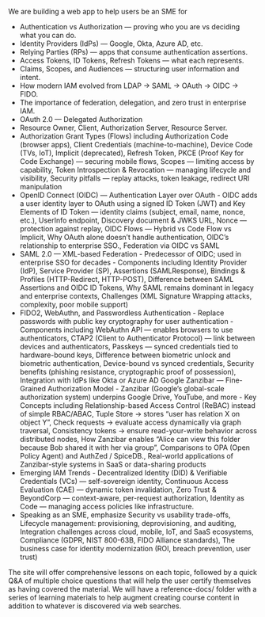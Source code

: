 We are building a web app to help users be an SME for
- Authentication vs Authorization — proving who you are vs deciding what you can do.
- Identity Providers (IdPs) — Google, Okta, Azure AD, etc.
- Relying Parties (RPs) — apps that consume authentication assertions.
- Access Tokens, ID Tokens, Refresh Tokens — what each represents.
- Claims, Scopes, and Audiences — structuring user information and intent.
- How modern IAM evolved from LDAP → SAML → OAuth → OIDC → FIDO.
- The importance of federation, delegation, and zero trust in enterprise IAM.
- OAuth 2.0 — Delegated Authorization
- Resource Owner, Client, Authorization Server, Resource Server.
- Authorization Grant Types (Flows) including Authorization Code (browser apps), Client Credentials (machine-to-machine), Device Code (TVs, IoT), Implicit (deprecated), Refresh Token, PKCE (Proof Key for Code Exchange) — securing mobile flows, Scopes — limiting access by capability, Token Introspection & Revocation — managing lifecycle and visibility, Security pitfalls — replay attacks, token leakage, redirect URI manipulation
- OpenID Connect (OIDC) — Authentication Layer over OAuth - OIDC adds a user identity layer to OAuth using a signed ID Token (JWT) and Key Elements of ID Token — identity claims (subject, email, name, nonce, etc.), UserInfo endpoint, Discovery document & JWKS URL, Nonce — protection against replay, OIDC Flows — Hybrid vs Code Flow vs Implicit, Why OAuth alone doesn’t handle authentication, OIDC’s relationship to enterprise SSO., Federation via OIDC vs SAML
- SAML 2.0 — XML-based Federation - Predecessor of OIDC; used in enterprise SSO for decades - Components including Identity Provider (IdP), Service Provider (SP), Assertions (SAMLResponse), Bindings & Profiles (HTTP-Redirect, HTTP-POST), Difference between SAML Assertions and OIDC ID Tokens, Why SAML remains dominant in legacy and enterprise contexts, Challenges (XML Signature Wrapping attacks, complexity, poor mobile support)
- FIDO2, WebAuthn, and Passwordless Authentication - Replace passwords with public key cryptography for user authentication - Components including WebAuthn API — enables browsers to use authenticators, CTAP2 (Client to Authenticator Protocol) — link between devices and authenticators, Passkeys — synced credentials tied to hardware-bound keys, Difference between biometric unlock and biometric authentication, Device-bound vs synced credentials, Security benefits (phishing resistance, cryptographic proof of possession), Integration with IdPs like Okta or Azure AD
Google Zanzibar — Fine-Grained Authorization Model - Zanzibar (Google’s global-scale authorization system) underpins Google Drive, YouTube, and more - Key Concepts including Relationship-based Access Control (ReBAC) instead of simple RBAC/ABAC, Tuple Store → stores “user has relation X on object Y”, Check requests → evaluate access dynamically via graph traversal, Consistency tokens → ensure read-your-write behavior across distributed nodes, How Zanzibar enables “Alice can view this folder because Bob shared it with her via group”, Comparisons to OPA (Open Policy Agent) and AuthZed / SpiceDB., Real-world applications of Zanzibar-style systems in SaaS or data-sharing products
- Emerging IAM Trends - Decentralized Identity (DID) & Verifiable Credentials (VCs) — self-sovereign identity, Continuous Access Evaluation (CAE) — dynamic token invalidation, Zero Trust & BeyondCorp — context-aware, per-request authorization, Identity as Code — managing access policies like infrastructure.
- Speaking as an SME, emphasize Security vs usability trade-offs, Lifecycle management: provisioning, deprovisioning, and auditing, Integration challenges across cloud, mobile, IoT, and SaaS ecosystems, Compliance (GDPR, NIST 800-63B, FIDO Alliance standards), The business case for identity modernization (ROI, breach prevention, user trust)

The site will offer comprehensive lessons on each topic, followed by a quick Q&A of multiple choice questions that will help the user certify themselves as having covered the material.
We will have a reference-docs/ folder with a series of learning materials to help augment creating course content in addition to whatever is discovered via web searches.
